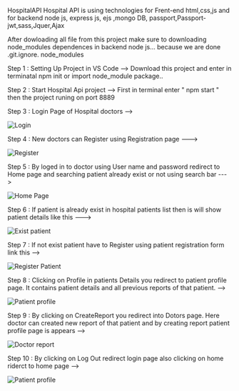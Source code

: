  HospitalAPI
Hospital API is using technologies for Frent-end html,css,js and for backend node js, express js, ejs ,mongo DB, passport,Passport-jwt,sass,Jquer,Ajax



After dowloading all file from this project make sure to downloading node_modules dependences in backend node js...
because we are done .git.ignore. node_modules


Step 1 : Setting Up Project in VS Code -->
        Download this project and enter in terminatal npm init or import node_module package..

Step 2 : Start Hospital Api project  -->
        First in terminal enter " npm start " then the project runing on port 8889 

Step 3 : Login Page of Hospital doctors -->


![Login](https://github.com/SidhiqAbu/HospitalAPI/assets/115681038/81633740-e7d8-4477-9903-92fa93489277)


Step 4 : New doctors can Register using Registration page --->


![Register](https://github.com/SidhiqAbu/HospitalAPI/assets/115681038/80ab08fe-5c59-4c90-a5bf-1048a6d4ceae)

Step 5 : By loged in to doctor using User name and password redirect to Home page and searching patient already exist or not using search bar --->

![Home Page](https://github.com/SidhiqAbu/HospitalAPI/assets/115681038/2b172d32-a12f-4b49-a52e-b55ec7b867f1)


Step 6 : If patient is already exist in hospital patients list then is will show patient details like this --->

![Exist patient](https://github.com/SidhiqAbu/HospitalAPI/assets/115681038/7662e93b-21b4-4f7c-ba3d-0825f01a82f3)


Step 7 : If not exist patient have to Register using patient registration form link this -->


![Register Patient](https://github.com/SidhiqAbu/HospitalAPI/assets/115681038/4ca3dd3c-cf64-4fe9-bd93-cdde55cb364b)


Step 8 : Clicking on Profile in patients Details you redirect to patient profile page. It contains patient details and all previous reports of that patient. -->

![Patient profile](https://github.com/SidhiqAbu/HospitalAPI/assets/115681038/3c572f3e-57ef-4c44-9d08-4b57dbf4275c)


Step 9 : By clicking on CreateReport you redirect into Dotors page. Here doctor can created new report of that patient and by creating report patient profile page is appears -->


![Doctor report](https://github.com/SidhiqAbu/HospitalAPI/assets/115681038/60fcbbd2-a135-403e-967b-36680895dbb8)


Step 10 : By clicking on Log Out redirect login page also clicking on home riderct to home page -->


![Patient profile](https://github.com/SidhiqAbu/HospitalAPI/assets/115681038/f76c3a2a-22c5-4abf-892a-8754e2250d19)







        
